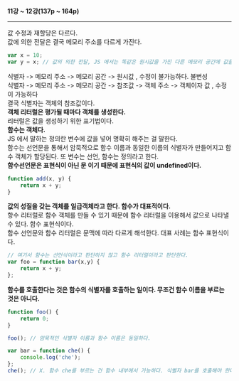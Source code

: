 __11강 ~ 12강(137p ~ 164p)__

***
값 수정과 재할당은 다르다.  
값에 의한 전달은 결국 메모리 주소를 다르게 가진다.   
```javascript
var x = 10;
var y = x; // 값의 의한 전달, JS 에서는 똑같은 원시값을 가진 다른 메모리 공간에 값을 참조하도록 서로 다른 메모리 주소를 가진다.
``` 
식별자 -> 메모리 주소 -> 메모리 공간 -> 원시값 , 수정이 불가능하다. 불변성   
식별자 -> 메모리 주소 -> 메모리 공간 -> 참조값 -> 객체 주소 -> 객체이자 값 , 수정이 가능하다   
결국 식별자는 객체의 참조값이다.   
__객체 리터럴은 평가될 때마다 객체를 생성한다.__   
리터럴은 값을 생성하기 위한 표기법이다.   
__함수는 객체다.__   
JS 에서 말하는 정의란 변수에 값을 넣어 명확히 해주는 걸 말한다.   
함수는 선언문을 통해서 암묵적으로 함수 이름과 동일한 이름의 식별자가 만들어지고 함수 객체가 할당된다. 또 변수는 선언, 함수는 정의라고 한다.   
__함수선언문은 표현식이 아닌 문 이기 때문에 표현식의 값이 undefined이다.__   
```javascript
function add(x, y) {
    return x + y;
}
```
__값의 성질을 갖는 객체를 일급객체라고 한다. 함수가 대표적이다.__   
항수 리터럴로 함수 객체를 만들 수 있기 때문에 함수 리터럴을 이용해서 값으로 나타낼 수 있다. 함수 표현식이다.   
함수 선언문와 함수 리터럴은 문맥에 따라 다르게 해석한다. 대표 사례는 함수 표현식이다.
```javascript
// 여기서 함수는 선언식이라고 판단하지 않고 함수 리터럴이라고 판단한다. 
var foo = function bar(x,y) {
    return x + y;
}; 
```
__함수를 호출한다는 것은 함수의 식별자를 호출하는 일이다. 무조건 함수 이름을 부르는 것은 아니다.__   
```javascript
function foo() {
    return 0;
} 

foo(); // 암묵적인 식별자 이름과 함수 이름은 동일하다.

var bar = function che() {
    console.log('che');
};
che(); // X. 함수 che를 부르는 건 함수 내부에서 가능하다. 식별자 bar를 호출해야 한다.  
```


 


